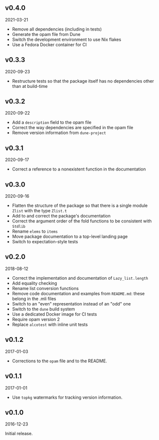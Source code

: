 v0.4.0
-------
2021-03-21

- Remove all dependencies (including in tests)
- Generate the opam file from Dune
- Switch the development environment to use Nix flakes
- Use a Fedora Docker container for CI

v0.3.3
-------
2020-09-23

- Restructure tests so that the package itself has no dependencies other than at build-time

v0.3.2
-------
2020-09-22

- Add a `description` field to the opam file
- Correct the way dependencies are specified in the opam file
- Remove version information from `dune-project`

v0.3.1
-------
2020-09-17

- Correct a reference to a nonexistent function in the documentation

v0.3.0
-------
2020-09-16

- Flatten the structure of the package so that there is a single module `Zlist` with the type `Zlist.t`
- Add to and correct the package's documentation
- Correct the argument order of the fold functions to be consistent with `Stdlib`
- Rename `elems` to `items`
- Move package documentation to a top-level landing page
- Switch to expectation-style tests

v0.2.0
-------
2018-08-12

- Correct the implementation and documentation of `Lazy_list.length`
- Add equality checking
- Rename list conversion functions
- Remove code documentation and examples from `README.md`: these belong in the .mli files
- Switch to an "even" representation instead of an "odd" one
- Switch to the `dune` build system
- Use a dedicated Docker image for CI tests
- Require opam version 2
- Replace `alcotest` with inline unit tests

v0.1.2
-------
2017-01-03

- Corrections to the `opam` file and to the README.

v0.1.1
-------
2017-01-01

- Use `topkg` watermarks for tracking version information.

v0.1.0
-------
2016-12-23

Initial release.
